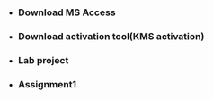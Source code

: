 * ### Download MS Access
* ### Download activation tool(KMS  activation)
* ### Lab project
* ### Assignment1
